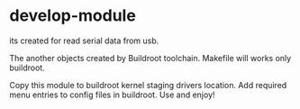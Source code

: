 # develop-module

its created for read serial data from usb. 


The another objects created by Buildroot toolchain. Makefile will works only buildroot. 

Copy this module to buildroot kernel staging drivers location. Add required menu entries to config files in buildroot. Use and enjoy!
